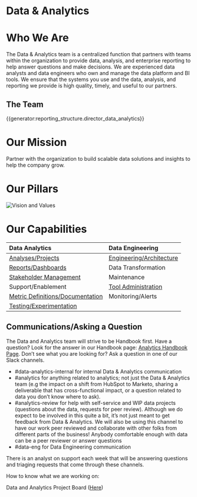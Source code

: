 # **Data & Analytics**

# **Who We Are**

The Data & Analytics team is a centralized function that partners with teams within the organization to provide data, analysis, and enterprise reporting to help answer questions and make decisions. We are experienced data analysts and data engineers who own and manage the data platform and BI tools. We ensure that the systems you use and the data, analysis, and reporting we provide is high quality, timely, and useful to our partners.

## The Team

{{generator:reporting_structure.director_data_analytics}}

# **Our Mission**

Partner with the organization to build scalable data solutions and insights to help the company grow.

# **Our Pillars**

![Vision and Values](https://storage.googleapis.com/sourcegraph-assets/Data%20And%20Analytics%20Vision%20and%20Values.png)

# **Our Capabilities**

| <strong>Data Analytics</strong>                      | <strong>Data Engineering</strong>           |
| :--------------------------------------------------- | :------------------------------------------ |
| [Analyses/Projects](analyses-projects.md)            | [Engineering/Architecture](architecture.md) |
| [Reports/Dashboards](reports.md)                     | Data Transformation                         |
| [Stakeholder Management](stakeholder-mgmt.md)        | Maintenance                                 |
| Support/Enablement                                   | [Tool Administration](tools.md)             |
| [Metric Definitions/Documentation](documentation.md) | Monitoring/Alerts                           |
| [Testing/Experimentation](testing.md)                |                                             |

## **Communications/Asking a Question**

The Data and Analytics team will strive to be Handbook first. Have a question? Look for the answer in our Handbook page: [Analytics Handbook Page](index.md). Don’t see what you are looking for? Ask a question in one of our Slack channels.

- #data-analytics-internal for internal Data & Analytics communication
- #analytics for anything related to analytics; not just the Data & Analytics team (e.g the impact on a shift from HubSpot to Marketo, sharing a deliverable that has cross-functional impact, or a question related to data you don’t know where to ask).
- #analytics-review for help with self-service and WIP data projects (questions about the data, requests for peer review). Although we do expect to be involved in this quite a bit, it’s not just meant to get feedback from Data & Analytics. We will also be using this channel to have our work peer reviewed and collaborate with other folks from different parts of the business! Anybody comfortable enough with data can be a peer reviewer or answer questions
- #data-eng for Data Engineering communication

There is an analyst on support each week that will be answering questions and triaging requests that come through these channels.

How to know what we are working on:

Data and Analytics Project Board ([Here](https://github.com/orgs/sourcegraph/projects/246))

